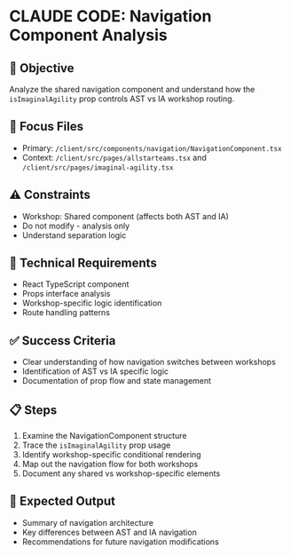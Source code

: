 # CLAUDE CODE: Navigation Component Analysis

## 🎯 Objective
Analyze the shared navigation component and understand how the `isImaginalAgility` prop controls AST vs IA workshop routing.

## 📁 Focus Files
- Primary: `/client/src/components/navigation/NavigationComponent.tsx`
- Context: `/client/src/pages/allstarteams.tsx` and `/client/src/pages/imaginal-agility.tsx`

## ⚠️ Constraints
- Workshop: Shared component (affects both AST and IA)
- Do not modify - analysis only
- Understand separation logic

## 🔧 Technical Requirements
- React TypeScript component
- Props interface analysis
- Workshop-specific logic identification
- Route handling patterns

## ✅ Success Criteria
- Clear understanding of how navigation switches between workshops
- Identification of AST vs IA specific logic
- Documentation of prop flow and state management

## 📋 Steps
1. Examine the NavigationComponent structure
2. Trace the `isImaginalAgility` prop usage
3. Identify workshop-specific conditional rendering
4. Map out the navigation flow for both workshops
5. Document any shared vs workshop-specific elements

## 📝 Expected Output
- Summary of navigation architecture
- Key differences between AST and IA navigation
- Recommendations for future navigation modifications
